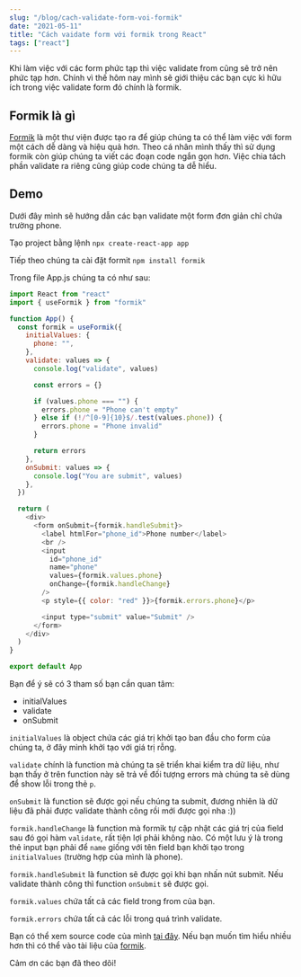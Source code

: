 ```yaml
---
slug: "/blog/cach-validate-form-voi-formik"
date: "2021-05-11"
title: "Cách vaidate form với formik trong React"
tags: ["react"]
---
```


Khi làm việc với các form phức tạp thì việc validate from cũng sẽ trở nên phức tạp hơn. Chính vì thế hôm nay mình sẽ giới thiệu các bạn cực kì hữu ích trong việc validate form đó chính là formik.

## Formik là gì

[Formik](https://github.com/formium/formik) là một thư viện được tạo ra để giúp chúng ta có thể làm việc với form một cách dễ dàng và hiệu quả hơn. Theo cá nhân mình thấy thì sử dụng formik còn giúp chúng ta viết các đoạn code ngắn gọn hơn. Việc chia tách phần validate ra riêng cũng giúp code chúng ta dễ hiểu.

## Demo

Dưới đây mình sẽ hướng dẫn các bạn validate một form đơn giản chỉ chứa trường phone.

Tạo project bằng lệnh `npx create-react-app app`

Tiếp theo chúng ta cài đặt formit `npm install formik`

Trong file App.js chúng ta có như sau:

```js
import React from "react"
import { useFormik } from "formik"

function App() {
  const formik = useFormik({
    initialValues: {
      phone: "",
    },
    validate: values => {
      console.log("validate", values)

      const errors = {}

      if (values.phone === "") {
        errors.phone = "Phone can't empty"
      } else if (!/^[0-9]{10}$/.test(values.phone)) {
        errors.phone = "Phone invalid"
      }

      return errors
    },
    onSubmit: values => {
      console.log("You are submit", values)
    },
  })

  return (
    <div>
      <form onSubmit={formik.handleSubmit}>
        <label htmlFor="phone_id">Phone number</label>
        <br />
        <input
          id="phone_id"
          name="phone"
          values={formik.values.phone}
          onChange={formik.handleChange}
        />
        <p style={{ color: "red" }}>{formik.errors.phone}</p>

        <input type="submit" value="Submit" />
      </form>
    </div>
  )
}

export default App
```

Bạn để ý sẽ có 3 tham số bạn cần quan tâm:

- initialValues
- validate
- onSubmit

`initialValues` là object chứa các giá trị khởi tạo ban đầu cho form của chúng ta, ở đây mình khởi tạo với giá trị rỗng.

`validate` chính là function mà chúng ta sẽ triển khai kiểm tra dữ liệu, như bạn thấy ở trên function này sẽ trả về đối tượng errors mà chúng ta sẽ dùng để show lỗi trong thẻ `p`.

`onSubmit` là function sẽ được gọi nếu chúng ta submit, đương nhiên là dữ liệu đã phải được validate thành công rồi mới được gọi nha :))

`formik.handleChange` là function mà formik tự cập nhật các giá trị của field sau đó gọi hàm `validate`, rất tiện lợi phải không nào. Có một lưu ý là trong thẻ input bạn phải để `name` giống với tên field bạn khởi tạo trong `initialValues` (trường hợp của mình là phone).

`formik.handleSubmit` là function sẽ được gọi khi bạn nhấn nút submit. Nếu validate thành công thì function `onSubmit` sẽ được gọi.

`formik.values` chứa tất cả các field trong from của bạn.

`formik.errors` chứa tất cả các lỗi trong quá trình validate.

Bạn có thể xem source code của mình [tại đây](https://github.com/vovantamvn/demo-formik). Nếu bạn muốn tìm hiểu nhiều hơn thì có thể vào tài liệu của [formik](https://formik.org/docs/overview).

Cảm ơn các bạn đã theo dõi!
